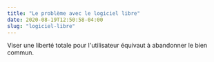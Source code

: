 ```yaml
---
title: "Le problème avec le logiciel libre"
date: 2020-08-19T12:50:58-04:00
slug: "logiciel-libre"
---
```


Viser une liberté totale pour l'utilisateur
équivaut à abandonner le bien commun.
<!--more-->
